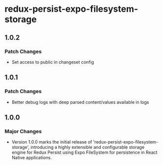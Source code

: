 # redux-persist-expo-filesystem-storage

## 1.0.2

### Patch Changes

- Set access to public in changeset config

## 1.0.1

### Patch Changes

- Better debug logs with deep parsed content/values available in logs

## 1.0.0

### Major Changes

- Version 1.0.0 marks the initial release of 'redux-persist-expo-filesystem-storage', introducing a highly extensible and configurable storage engine for Redux Persist using Expo FileSystem for persistence in React Native applications.
